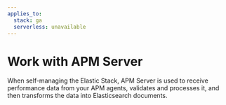 ```yaml
---
applies_to:
  stack: ga
  serverless: unavailable
---
```


# Work with APM Server

When self-managing the Elastic Stack, APM Server is used to receive performance data from your APM agents,
validates and processes it, and then transforms the data into Elasticsearch documents.
